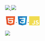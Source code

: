 
<div>
  <a href="https://github.com/kevinaraujx">
  <img height="165px" src="https://github-readme-stats.vercel.app/api?username=kevinaraujx&show_icons=true&theme=merko&include_all_commits=true&count_private=true"/>
  <img height="165px" src="https://github-readme-stats.vercel.app/api/top-langs/?username=kevinaraujx&layout=compact&langs_count=6&theme=merko"/>
</div>
<div style="display: inline_block"><br>
  <img align="center" alt="HTML" height="30" width="35" src="https://raw.githubusercontent.com/devicons/devicon/master/icons/html5/html5-original.svg">
  <img align="center" alt="CSS" height="30" width="35" src="https://raw.githubusercontent.com/devicons/devicon/master/icons/css3/css3-original.svg">
  <img align="center" alt="Js" height="30" width="35" src="https://raw.githubusercontent.com/devicons/devicon/master/icons/javascript/javascript-plain.svg">
</div>
  
  <br>

<div> 
  <a href="https://www.linkedin.com/in/kevinaraujx" target="_blank"><img src="https://img.shields.io/badge/-LinkedIn-%230077B5?style=for-the-badge&logo=linkedin&logoColor=white" target="_blank"></a> 
  
</div>
